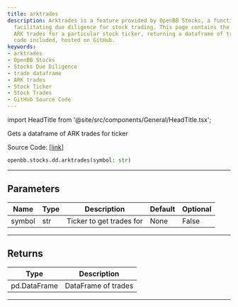 ```yaml
---
title: arktrades
description: Arktrades is a feature provided by OpenBB Stocks, a function in Python
  facilitating due diligence for stock trading. This page contains the guide to access
  ARK trades for a particular stock ticker, returning a dataframe of trades. Source
  code included, hosted on GitHub.
keywords:
- arktrades
- OpenBB Stocks
- Stocks Due Diligence
- trade dataframe
- ARK trades
- Stock Ticker
- Stock Trades
- GitHub Source Code
---
```


import HeadTitle from '@site/src/components/General/HeadTitle.tsx';

<HeadTitle title="stocks.dd.arktrades - Reference | OpenBB SDK Docs" />

Gets a dataframe of ARK trades for ticker

Source Code: [[link](https://github.com/OpenBB-finance/OpenBB/tree/main/openbb_terminal/stocks/due_diligence/ark_model.py#L19)]

```python
openbb.stocks.dd.arktrades(symbol: str)
```

---

## Parameters

| Name | Type | Description | Default | Optional |
| ---- | ---- | ----------- | ------- | -------- |
| symbol | str | Ticker to get trades for | None | False |


---

## Returns

| Type | Description |
| ---- | ----------- |
| pd.DataFrame | DataFrame of trades |
---
